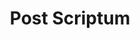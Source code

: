 ---
layout: single
title: Post Scriptum
classes: wide
excerpt: "Senior Gameplay Programmer"
header:
    image: /assets/portfolio/postscriptum-header.jpg
    teaser: /assets/portfolio/postscriptum-header.png
page_css:
    - /assets/css/portfolio.css
sidebar:
  - title: "Role"
    text: "Senior Gameplay Programmer"
  - title: "Studio"
    text: "[Periscope Games](http://postscriptumgame.com/the-team/)"
  - title: "Publisher"
    text: "[Offworld Industries](https://www.offworldindustries.com/)"
  - title: "Date"
    text: "January 2022 - Present"
  - title: "Technologies"
    text: "Unreal Engine 4<br/>C++, Blueprints"
---